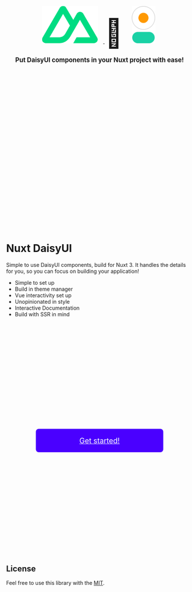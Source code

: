<div align="center" style="margin: 12vh 0;">
  <a href="https://nuxt.com" title="Nuxt" target="_blank">
    <img src="./.playground/public/icons/nuxt.png" alt="Nuxt" height="100px" style="margin: 0 15px;" />
  </a>
  <span style="font-size: 75px">💚</span>
  <a href="https://daisyui.com" title="DaisyUI" target="_blank">
    <img src="./.playground/public/icons/daisyui.png" alt="DaisyUI" height="100px" style="margin: 0 20px;" />
  </a>

  <p style="font-weight: bold; font-size: 1.2em; margin-top: 1em;">Put DaisyUI components in your Nuxt project with ease!</p>
</div>

# Nuxt DaisyUI

Simple to use DaisyUI components, build for Nuxt 3. It handles the details for you, so you can focus on building your application!

- Simple to set up
- Build in theme manager
- Vue interactivity set up
- Unopinionated in style
- Interactive Documentation
- Build with SSR in mind

<div align="center" style="margin: 8vh 0;">
  <a
    href="https://daisyui.dienst3.nl"
    target="_blank"
    title="Go to the documentation"
    style="background: #4a00ff; color: #fff; padding: 1em 6em; font-size: 1.4em; border-radius: 8px;"
  >
    Get started!
  </a>
</div>

## License

Feel free to use this library with the [MIT](./LICENSE.md).
